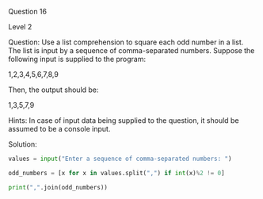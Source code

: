 Question 16

Level 2

Question: Use a list comprehension to square each odd number in a list. 
The list is input by a sequence of comma-separated numbers. 
Suppose the following input is supplied to the program: 

1,2,3,4,5,6,7,8,9 

Then, the output should be: 

1,3,5,7,9

Hints: In case of input data being supplied to the question, it should be assumed to be a console input.

Solution:

```python
values = input("Enter a sequence of comma-separated numbers: ")

odd_numbers = [x for x in values.split(",") if int(x)%2 != 0] 

print(",".join(odd_numbers))
```
